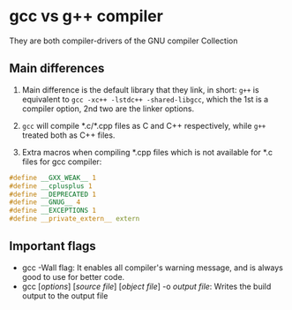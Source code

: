# gcc vs g++ compiler

They are both compiler-drivers of the GNU compiler Collection

## Main differences

1. Main difference is the default library that they link, in short:
`g++` is equivalent to `gcc -xc++ -lstdc++ -shared-libgcc`, which the 1st is a compiler option, 2nd two are the linker options.

2. `gcc` will compile \*.c/\*.cpp files as C and C++ respectively, while `g++` treated both as C++ files. 

3. Extra macros when compiling *.cpp files which is not available for \*.c files for gcc compiler:
```c++
#define __GXX_WEAK__ 1
#define __cplusplus 1
#define __DEPRECATED 1
#define __GNUG__ 4
#define __EXCEPTIONS 1
#define __private_extern__ extern
```


## Important flags

- gcc -Wall flag: It enables all compiler's warning message, and is always good to use for better code.
- gcc [*options*] [*source file*] [*object file*] -o *output file*: Writes the build output to the output file